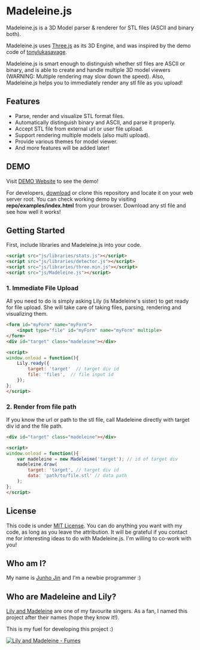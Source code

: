 # Madeleine.js

Madeleine.js is a 3D Model parser & renderer for STL files (ASCII and binary both). 

Madeleine.js uses [Three.js](http://github.com/mrdoob/three.js) as its 3D Engine, and was inspired by the demo code of [tonylukasavage](https://github.com/tonylukasavage/jsstl).

Madeleine.js is smart enough to distinguish whether stl files are ASCII or binary, and is able to create and handle multiple 3D model viewers (WARNING: Multiple rendering may slow down the speed). Also, Madeleine.js helps you to immediately render any stl file as you upload!

## Features

- Parse, render and visualize STL format files.
- Automatically distinguish binary and ASCII, and parse it properly.
- Accept STL file from external url or user file upload.
- Support rendering multiple models (also multi upload).
- Provide various themes for model viewer.
- And more features will be added later!


## DEMO

Visit [DEMO Website](http://jinjunho.github.io/Madeleine.js/) to see the demo!

For developers, [download](https://github.com/JinJunho/Madeleine.js/archive/master.zip) or clone this repository and locate it on your web server root. You can check working demo by visiting **repo/examples/index.html** from your browser. Download any stl file and see how well it works!

## Getting Started 

First, include libraries and Madeleine.js into your code.

```html
<script src="js/libraries/stats.js"></script>
<script src="js/libraries/detector.js"></script>
<script src="js/libraries/three.min.js"></script>
<script src="js/Madeleine.js"></script>
```

### 1. Immediate File Upload

All you need to do is simply asking Lily (is Madeleine's sister) to get ready for file upload. She will take care of taking files, parsing, rendering and visualizing them.

```html
<form id="myForm" name="myForm">
    <input type="file" id="myForm" name="myForm" multiple>
</form>
<div id="target" class="madeleine"></div>

<script>
window.onload = function(){
    Lily.ready({
        target: 'target'  // target div id
        file: 'files',  // file input id
    });
}; 
</script>
```

### 2. Render from file path

If you know the url or path to the stl file, call Madeleine directly with target div id and the file path.

```html
<div id="target" class="madeleine"></div>

<script>
window.onload = function(){
    var madeleine = new Madeleine('target'); // id of target div
    madeleine.draw(
        target: 'target', // target div id
        data: 'path/to/file.stl' // data path
    ); 
}; 
</script>
```

## License

This code is under [MIT License](http://choosealicense.com/licenses/mit/). You can do anything you want with my code, as long as you leave the attribution. It will be grateful if you contact me for interesting ideas to do with Madeleine.js. I'm willing to co-work with you!

## Who am I?

My name is [Junho Jin](http://plrg.kaist.ac.kr/jjh) and I'm a newbie programmer :)

## Who are Madeleine and Lily?

[Lily and Madeleine](http://lilandmad.com) are one of my favourite singers. As a fan, I named this project after their names (hope they know it!).

This is my fuel for developing this project :)

[![Lily and Madeleine - Fumes](http://img.youtube.com/vi/hZIci_KmtbY/0.jpg)](http://youtu.be/hZIci_KmtbY)
